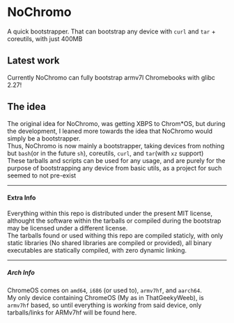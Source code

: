 # NoChromo
A quick bootstrapper. That can bootstrap any device with `curl` and `tar` + coreutils, with just 400MB
## Latest work
Currently NoChromo can fully bootstrap armv7l Chromebooks with glibc 2.27!
## The idea
The original idea for NoChromo, was getting XBPS to Chrom\*OS, but during the development, I leaned more towards the idea that NoChromo would simply be a bootstrapper.\
Thus, NoChromo is now mainly a bootstrapper, taking devices from nothing but `bash`(or in the future `sh`), coreutils, `curl`, and `tar`(with `xz` support)\
These tarballs and scripts can be used for any usage, and are purely for the purpose of bootstrapping any device from basic utils, as a project for such seemed to not pre-exist
***
#### Extra Info
Everything within this repo is distributed under the present MIT license, althought the software within the tarballs or compiled during the bootstrap may be licensed under a different license.\
The tarballs found or used withing this repo are compiled staticly, with only static libraries (No shared libraries are compiled or provided), all binary executables are statically compiled, with zero dynamic linking.
***
##### Arch Info
ChromeOS comes on `amd64`, `i686` (or used to), `armv7hf`, and `aarch64`.\
My only device containing ChromeOS (My as in ThatGeekyWeeb), is `armv7hf` based, so until everything is *working* from said device, only tarballs/links for ARMv7hf will be found here.
